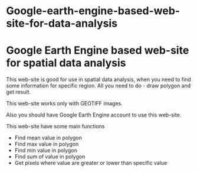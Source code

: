 # Google-earth-engine-based-web-site-for-data-analysis
<h1>Google Earth Engine based web-site for spatial data analysis</h1>
<p>This web-site is good for use in spatial data analysis, when you need to find some information for specific region.
All you need to do - draw polygon and get result.</p>
<p>This web-site works only with GEOTIFF images.</p>
<p>Also you should have Google Earth Engine account to use this web-site.</p>
<p>This web-site have some main functions</p>
<ul>
<li>Find mean value in polygon</li>
<li>Find max value in polygon</li>
<li>Find min value in polygon</li>
<li>Find sum of value in polygon</li>
<li>Get pixels where value are greater or lower than specific value</li>
</ul>
